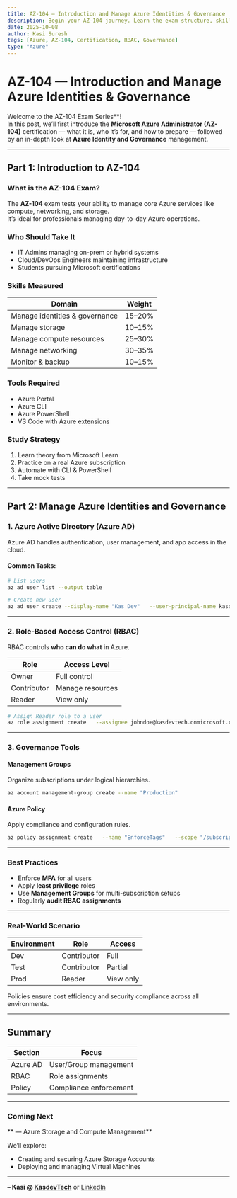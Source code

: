 ```yaml
---
title: AZ-104 — Introduction and Manage Azure Identities & Governance
description: Begin your AZ-104 journey. Learn the exam structure, skills measured, and dive into Azure Active Directory, RBAC, and governance fundamentals.
date: 2025-10-08
author: Kasi Suresh
tags: [Azure, AZ-104, Certification, RBAC, Governance]
type: "Azure"
---
```


# AZ-104 — Introduction and Manage Azure Identities & Governance

Welcome to the AZ-104 Exam Series**!  
In this post, we’ll first introduce the **Microsoft Azure Administrator (AZ-104)** certification — what it is, who it’s for, and how to prepare — followed by an in-depth look at **Azure Identity and Governance** management.

---

##  Part 1: Introduction to AZ-104

###  What is the AZ-104 Exam?

The **AZ-104** exam tests your ability to manage core Azure services like compute, networking, and storage.  
It’s ideal for professionals managing day-to-day Azure operations.

###  Who Should Take It

- IT Admins managing on-prem or hybrid systems  
- Cloud/DevOps Engineers maintaining infrastructure  
- Students pursuing Microsoft certifications  

###  Skills Measured

| Domain | Weight |
|--------|--------|
| Manage identities & governance | 15–20% |
| Manage storage | 10–15% |
| Manage compute resources | 25–30% |
| Manage networking | 30–35% |
| Monitor & backup | 10–15% |

###  Tools Required
- Azure Portal  
- Azure CLI  
- Azure PowerShell  
- VS Code with Azure extensions  

### Study Strategy
1. Learn theory from Microsoft Learn  
2. Practice on a real Azure subscription  
3. Automate with CLI & PowerShell  
4. Take mock tests  

---

##  Part 2: Manage Azure Identities and Governance

### 1. Azure Active Directory (Azure AD)

Azure AD handles authentication, user management, and app access in the cloud.

#### Common Tasks:
```bash
# List users
az ad user list --output table

# Create new user
az ad user create --display-name "Kas Dev"   --user-principal-name kasdev@kasdevtech.onmicrosoft.com   --password "P@ssword123!"
```

---

### 2. Role-Based Access Control (RBAC)

RBAC controls **who can do what** in Azure.

| Role | Access Level |
|------|---------------|
| Owner | Full control |
| Contributor | Manage resources |
| Reader | View only |

```bash
# Assign Reader role to a user
az role assignment create   --assignee johndoe@kasdevtech.onmicrosoft.com   --role "Reader"   --resource-group demo-rg
```

---

### 3. Governance Tools

####  Management Groups
Organize subscriptions under logical hierarchies.

```bash
az account management-group create --name "Production"
```

####  Azure Policy
Apply compliance and configuration rules.

```bash
az policy assignment create   --name "EnforceTags"   --scope "/subscriptions/<id>/resourceGroups/demo-rg"   --policy "/providers/Microsoft.Authorization/policyDefinitions/<policyId>"
```

---

###  Best Practices
- Enforce **MFA** for all users  
- Apply **least privilege** roles  
- Use **Management Groups** for multi-subscription setups  
- Regularly **audit RBAC assignments**  

---

###  Real-World Scenario

| Environment | Role | Access |
|--------------|------|--------|
| Dev | Contributor | Full |
| Test | Contributor | Partial |
| Prod | Reader | View only |

Policies ensure cost efficiency and security compliance across all environments.

---

##  Summary

| Section | Focus |
|----------|--------|
| Azure AD | User/Group management |
| RBAC | Role assignments |
| Policy | Compliance enforcement |

---

###  Coming Next
** — Azure Storage and Compute Management**

We’ll explore:
- Creating and securing Azure Storage Accounts  
- Deploying and managing Virtual Machines  

---

**– Kasi @ [KasdevTech](https://kasdevtech.com)** or [LinkedIn](https://www.linkedin.com/in/kasi-suresh-992675177/)
